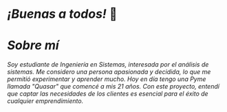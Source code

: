 # ***¡Buenas a todos!*** :dizzy:


# *Sobre mí*

*Soy estudiante de Ingeniería en Sistemas, interesada por el análisis de sistemas. Me considero una persona apasionada y decidida, lo que me permitió experimentar y aprender mucho. Hoy en día tengo una Pyme llamada "Quasar" que comencé a mis 21 años. Con este proyecto, entendí que captar las necesidades de los clientes es esencial para el éxito de cualquier emprendimiento.*
